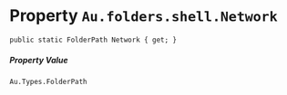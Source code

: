 # Property `Au.folders.shell.Network`

```
public static FolderPath Network { get; }
```

##### Property Value

`Au.Types.FolderPath`